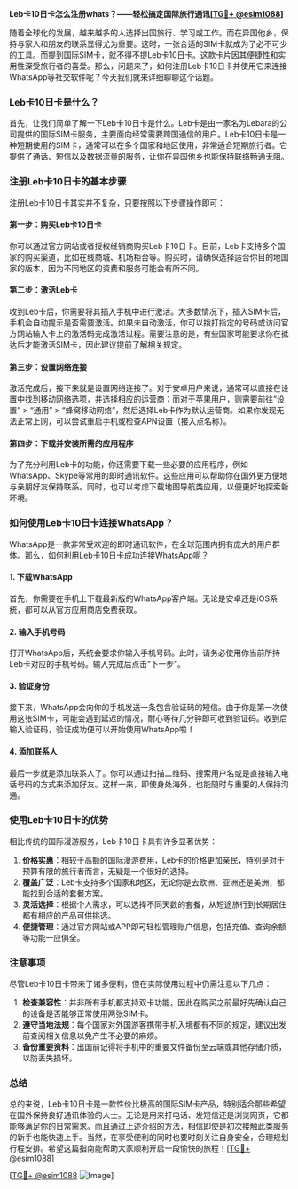 **Leb卡10日卡怎么注册whats？——轻松搞定国际旅行通讯[[TG💪+ @esim1088](https://t.me/s/esim1088)]**

随着全球化的发展，越来越多的人选择出国旅行、学习或工作。而在异国他乡，保持与家人和朋友的联系显得尤为重要。这时，一张合适的SIM卡就成为了必不可少的工具。而提到国际SIM卡，就不得不提Leb卡10日卡。这款卡片因其便捷性和实用性深受旅行者的喜爱。那么，问题来了，如何注册Leb卡10日卡并使用它来连接WhatsApp等社交软件呢？今天我们就来详细聊聊这个话题。

### Leb卡10日卡是什么？

首先，让我们简单了解一下Leb卡10日卡是什么。Leb卡是由一家名为Lebara的公司提供的国际SIM卡服务，主要面向经常需要跨国通信的用户。Leb卡10日卡是一种短期使用的SIM卡，通常可以在多个国家和地区使用，非常适合短期旅行者。它提供了通话、短信以及数据流量的服务，让你在异国他乡也能保持联络畅通无阻。

### 注册Leb卡10日卡的基本步骤

注册Leb卡10日卡其实并不复杂，只要按照以下步骤操作即可：

#### 第一步：购买Leb卡10日卡
你可以通过官方网站或者授权经销商购买Leb卡10日卡。目前，Leb卡支持多个国家的购买渠道，比如在线商城、机场柜台等。购买时，请确保选择适合你目的地国家的版本，因为不同地区的资费和服务可能会有所不同。

#### 第二步：激活Leb卡
收到Leb卡后，你需要将其插入手机中进行激活。大多数情况下，插入SIM卡后，手机会自动提示是否需要激活。如果未自动激活，你可以拨打指定的号码或访问官方网站输入卡上的激活码完成激活过程。需要注意的是，有些国家可能要求你在抵达后才能激活SIM卡，因此建议提前了解相关规定。

#### 第三步：设置网络连接
激活完成后，接下来就是设置网络连接了。对于安卓用户来说，通常可以直接在设置中找到移动网络选项，并选择相应的运营商；而对于苹果用户，则需要前往“设置” > “通用” > “蜂窝移动网络”，然后选择Leb卡作为默认运营商。如果你发现无法正常上网，可以尝试重启手机或检查APN设置（接入点名称）。

#### 第四步：下载并安装所需的应用程序
为了充分利用Leb卡的功能，你还需要下载一些必要的应用程序，例如WhatsApp、Skype等常用的即时通讯软件。这些应用可以帮助你在国外更方便地与亲朋好友保持联系。同时，也可以考虑下载地图导航类应用，以便更好地探索新环境。

### 如何使用Leb卡10日卡连接WhatsApp？

WhatsApp是一款非常受欢迎的即时通讯软件，在全球范围内拥有庞大的用户群体。那么，如何利用Leb卡10日卡成功连接WhatsApp呢？

#### 1. 下载WhatsApp
首先，你需要在手机上下载最新版的WhatsApp客户端。无论是安卓还是iOS系统，都可以从官方应用商店免费获取。

#### 2. 输入手机号码
打开WhatsApp后，系统会要求你输入手机号码。此时，请务必使用你当前所持Leb卡对应的手机号码。输入完成后点击“下一步”。

#### 3. 验证身份
接下来，WhatsApp会向你的手机发送一条包含验证码的短信。由于你是第一次使用这张SIM卡，可能会遇到延迟的情况，耐心等待几分钟即可收到验证码。收到后输入验证码，验证成功便可以开始使用WhatsApp啦！

#### 4. 添加联系人
最后一步就是添加联系人了。你可以通过扫描二维码、搜索用户名或是直接输入电话号码的方式来添加好友。这样一来，即使身处海外，也能随时与重要的人保持沟通。

### 使用Leb卡10日卡的优势

相比传统的国际漫游服务，Leb卡10日卡具有许多显著优势：

1. **价格实惠**：相较于高额的国际漫游费用，Leb卡的价格更加亲民，特别是对于预算有限的旅行者而言，无疑是一个很好的选择。
2. **覆盖广泛**：Leb卡支持多个国家和地区，无论你是去欧洲、亚洲还是美洲，都能找到合适的套餐方案。
3. **灵活选择**：根据个人需求，可以选择不同天数的套餐，从短途旅行到长期居住都有相应的产品可供挑选。
4. **便捷管理**：通过官方网站或APP即可轻松管理账户信息，包括充值、查询余额等功能一应俱全。

### 注意事项

尽管Leb卡10日卡带来了诸多便利，但在实际使用过程中仍需注意以下几点：

1. **检查兼容性**：并非所有手机都支持双卡功能，因此在购买之前最好先确认自己的设备是否能够正常使用两张SIM卡。
2. **遵守当地法规**：每个国家对外国游客携带手机入境都有不同的规定，建议出发前查阅相关信息以免产生不必要的麻烦。
3. **备份重要资料**：出国前记得将手机中的重要文件备份至云端或其他存储介质，以防丢失损坏。

### 总结

总的来说，Leb卡10日卡是一款性价比极高的国际SIM卡产品，特别适合那些希望在国外保持良好通讯体验的人士。无论是用来打电话、发短信还是浏览网页，它都能够满足你的日常需求。而且通过上述介绍的方法，相信即使是初次接触此类服务的新手也能快速上手。当然，在享受便利的同时也要时刻关注自身安全，合理规划行程安排。希望这篇指南能帮助大家顺利开启一段愉快的旅程！[[TG💪+ @esim1088](https://t.me/s/esim1088)] 

[[TG💪+ @esim1088](https://t.me/s/esim1088) ![Image](https://i.postimg.cc/4NQfJmqS/Snipaste-2025-05-13-00-14-12.png)]
